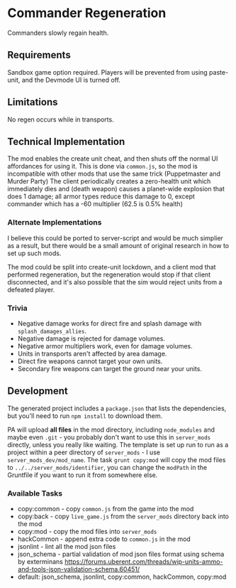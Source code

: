 # Commander Regeneration

Commanders slowly regain health.

## Requirements

Sandbox game option required.  Players will be prevented from using paste-unit, and the Devmode UI is turned off.

## Limitations

No regen occurs while in transports.

## Technical Implementation

The mod enables the create unit cheat, and then shuts off the normal UI affordances for using it.  This is done via `common.js`, so the mod is incompatible with other mods that use the same trick (Puppetmaster and Murder Party) The client periodically creates a zero-health unit which immediately dies and (death weapon) causes a planet-wide explosion that does 1 damage; all armor types reduce this damage to 0, except commander which has a -60 multiplier (62.5 is 0.5% health)

### Alternate Implementations

I believe this could be ported to server-script and would be much simplier as a result, but there would be a small amount of original research in how to set up such mods.

The mod could be split into create-unit lockdown, and a client mod that performed regeneration, but the regeneration would stop if that client disconnected, and it's also possible that the sim would reject units from a defeated player.

### Trivia

- Negative damage works for direct fire and splash damage with `splash_damages_allies`.
- Negative damage is rejected for damage volumes.
- Negative armor multipliers work, even for damage volumes.
- Units in transports aren't affected by area damage.
- Direct fire weapons cannot target your own units.
- Secondary fire weapons can target the ground near your units.

## Development

The generated project includes a `package.json` that lists the dependencies, but you'll need to run `npm install` to download them.

PA will upload **all files** in the mod directory, including `node_modules` and maybe even `.git` - you probably don't want to use this in `server_mods` directly, unless you really like waiting.  The template is set up run to run as a project within a peer directory of `server_mods` - I use `server_mods_dev/mod_name`.  The task `grunt copy:mod` will copy the mod files to `../../server_mods/identifier`, you can change the `modPath` in the Gruntfile if you want to run it from somewhere else.

### Available Tasks

- copy:common - copy `common.js` from the game into the mod
- copy:back - copy `live_game.js` from the `server_mods` directory back into the mod
- copy:mod - copy the mod files into `server_mods`
- hackCommon - append extra code to `common.js` in the mod
- jsonlint - lint all the mod json files
- json_schema - partial validation of mod json files format using schema by exterminans https://forums.uberent.com/threads/wip-units-ammo-and-tools-json-validation-schema.60451/
- default: json_schema, jsonlint, copy:common, hackCommon, copy:mod
